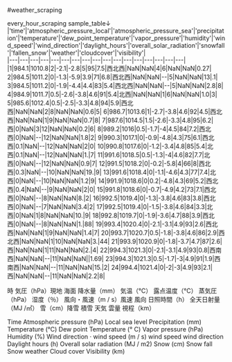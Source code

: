 #weather_scraping


every_hour_scraping sample_table↓   
|'time'|'atmospheric_pressure_local'|'atmospheric_pressure_sea'|'precipitation'|'temperature'|'dew_point_temperature'|'vapor_pressure'|'humidity'|'wind_speed'|'wind_direction'|'daylight_hours'|'overall_solar_radiation'|'snowfall'|'fallen_snow'|'weather'|'cloudcover'|'visibility'|       
|---|---|---|---|---|---|---|---|---|---|---|---|---|---|---|---|---|    
|1|984.1|1010.8|2|-2.1|-2.8|5|95|7.5|西北西|NaN|NaN|4|6|NaN|NaN|0.27|
2|984.5|1011.2|0|-1.3|-5.9|3.9|71|6.8|西北西|NaN|NaN|--|5|NaN|NaN|13|.1|
3|984.5|1011.2|0|-1.9|-4.4|4.4|83|5.4|西北西|NaN|NaN|--|5|NaN|NaN|2.8|8|
4|984.9|1011.7|0.5|-2.6|-3.8|4.6|91|5.4|北西|NaN|NaN|1|6|NaN|NaN|1.0|3|
5|985.6|1012.4|0.5|-2.5|-3.3|4.8|94|5.9|西北西|NaN|NaN|2|8|NaN|NaN|0.6|5|
6|986.7|1013.6|1|-2.7|-3.8|4.6|92|4.5|西北西|NaN|NaN|1|9|NaN|NaN|0.7|8|
7|987.6|1014.5|1.5|-2.6|-3.3|4.8|95|6.2|西|0|NaN|3|12|NaN|NaN|0.2|6|
8|989.2|1016|0.5|-1.7|-4|4.5|84|7.2|西北西|0|NaN|--|12|NaN|NaN|1.8|2|
9|990.3|1017.1|0|-0.9|-4.8|4.3|75|6.1|西北西|0.1|NaN|--|12|NaN|NaN|2|0|
10|990.8|1017.6|0|-1.2|-3.4|4.8|85|5.4|北西|0.1|NaN|--|12|NaN|NaN|1.|7|
11|991.6|1018.5|0.5|-1.3|-4|4.6|82|7.7|北西|0|NaN|--|12|NaN|NaN|0.9|7|
12|991.5|1018.2|0|-0.2|-5.8|4|66|8|西北西|0.3|NaN|--|10|NaN|NaN|19.|9|
13|991.6|1018.4|0|-1.1|-4.6|4.3|77|7.4|北西|0|NaN|--|10|NaN|NaN|1.2|9|
14|991.9|1018.6|0|0.2|-4.8|4.3|69|5.2|西北西|0.4|NaN|--|9|NaN|NaN|2|0|
15|991.8|1018.6|0|-0.7|-4.9|4.2|73|7.1|西北西|0|NaN|--|8|NaN|NaN|8.|2|
16|992.5|1019.4|0|-1.3|-3.8|4.6|83|3.8|西北西|0|NaN|--|7|NaN|NaN|3.4|2|
17|992.5|1019.4|0|-1.5|-3.8|4.6|84|3.3|北西|0|NaN|1|8|NaN|NaN|10.|9|
18|992.8|1019.7|0|-1.9|-3.6|4.7|88|3.9|西北西|0|NaN|--|8|NaN|NaN|1.|88|
19|993.4|1020.4|0|-2.1|-3.1|4.9|93|2.6|西北西|NaN|NaN|1|9|NaN|NaN|1.4|7|
20|993.7|1020.7|0.5|-1.8|-3.8|4.6|86|2.9|西北西|NaN|NaN|1|10|NaN|NaN|3.|44|
21|993.9|1020.9|0|-1.8|-3.7|4.7|87|2.6|西|NaN|NaN|1|11|NaN|NaN|2.|4|
22|994.3|1021.3|0|-2.1|-3.1|4.9|93|0.8|西南西|NaN|NaN|--|11|NaN|NaN||1.69|
23|994.3|1021.3|0.5|-1.7|-3|4.9|91|1.9|西南西|NaN|NaN|--|11|NaN|NaN|15.|2|
24|994.4|1021.4|0|-2|-3|4.9|93|2.1|西|NaN|NaN|--|11|NaN|NaN|2.2|8|   

時
気圧（hPa）現地 海面
降水量（mm） 
気温（℃）
露点温度（℃）
蒸気圧（hPa）
湿度（％）
風向・風速（m / s）風速	風向
日照時間（h）
全天日射量（MJ /㎡）
雪（cm）降雪	積雪
天気
雲量
視程（km）

Time
Atmospheric pressure (hPa) Local sea level
Precipitation (mm)
Temperature (℃)
Dew point Temperature (° C)
Vapor pressure (hPa)
Humidity (%)
Wind direction · wind speed (m / s) wind speed wind direction
Daylight hours (h)
Overall solar radiation (MJ / m2)
Snow (cm) Snow fall Snow
weather
Cloud cover
Visibility (km)
